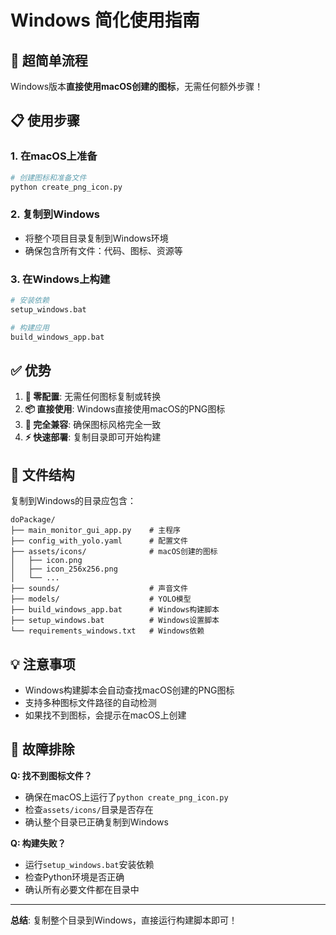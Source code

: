 # Windows 简化使用指南

## 🎯 超简单流程

Windows版本**直接使用macOS创建的图标**，无需任何额外步骤！

## 📋 使用步骤

### 1. 在macOS上准备
```bash
# 创建图标和准备文件
python create_png_icon.py
```

### 2. 复制到Windows
- 将整个项目目录复制到Windows环境
- 确保包含所有文件：代码、图标、资源等

### 3. 在Windows上构建
```bash
# 安装依赖
setup_windows.bat

# 构建应用
build_windows_app.bat
```

## ✅ 优势

1. **🔄 零配置**: 无需任何图标复制或转换
2. **📦 直接使用**: Windows直接使用macOS的PNG图标
3. **🎯 完全兼容**: 确保图标风格完全一致
4. **⚡ 快速部署**: 复制目录即可开始构建

## 📁 文件结构

复制到Windows的目录应包含：
```
doPackage/
├── main_monitor_gui_app.py    # 主程序
├── config_with_yolo.yaml      # 配置文件
├── assets/icons/              # macOS创建的图标
│   ├── icon.png
│   ├── icon_256x256.png
│   └── ...
├── sounds/                    # 声音文件
├── models/                    # YOLO模型
├── build_windows_app.bat      # Windows构建脚本
├── setup_windows.bat          # Windows设置脚本
└── requirements_windows.txt   # Windows依赖
```

## 💡 注意事项

- Windows构建脚本会自动查找macOS创建的PNG图标
- 支持多种图标文件路径的自动检测
- 如果找不到图标，会提示在macOS上创建

## 🔧 故障排除

**Q: 找不到图标文件？**
- 确保在macOS上运行了`python create_png_icon.py`
- 检查`assets/icons/`目录是否存在
- 确认整个目录已正确复制到Windows

**Q: 构建失败？**
- 运行`setup_windows.bat`安装依赖
- 检查Python环境是否正确
- 确认所有必要文件都在目录中

---

**总结**: 复制整个目录到Windows，直接运行构建脚本即可！ 
